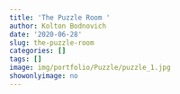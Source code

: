 ```yaml
---
title: 'The Puzzle Room '
author: Kolton Bodnovich
date: '2020-06-28'
slug: the-puzzle-room
categories: []
tags: []
image: img/portfolio/Puzzle/puzzle_1.jpg
showonlyimage: no
---
```


